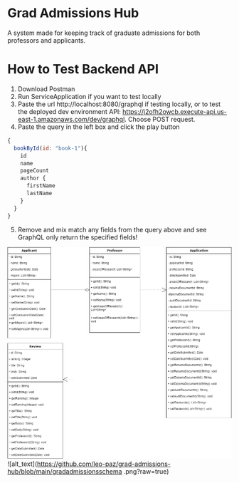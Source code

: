 # Grad Admissions Hub
A system made for keeping track of graduate admissions for both professors and applicants.

# How to Test Backend API 
1. Download Postman
2. Run ServiceApplication if you want to test locally
3. Paste the url http://localhost:8080/graphql if testing locally, or to test the deployed dev environment API: https://j2ofh2owcb.execute-api.us-east-1.amazonaws.com/dev/graphql. Choose POST request.
4. Paste the query in the left box and click the play button
```javascript
{
  bookById(id: "book-1"){
    id
    name
    pageCount
    author {
      firstName
      lastName
    }
  }
}
```
5. Remove and mix match any fields from the query above and see GraphQL only return the specified fields!



![alt_text](https://github.com/leo-paz/grad-admissions-hub/blob/main/gradadmissionsdiagrams.png?raw=true)
![alt_text](https://github.com/leo-paz/grad-admissions-hub/blob/main/gradadmissionsschema .png?raw=true)

